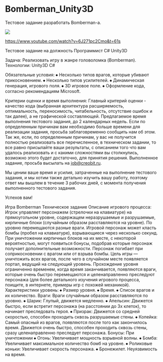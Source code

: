 # Bomberman_Unity3D
Тестовое задание разработать Bomberman-a.

![](BombermanComplete.gif)

https://www.youtube.com/watch?v=6J271pc2Cmo&t=61s

Тестовое задание на должность 
Программист С# Unity3D

Задача: Реализовать игру в жанре головоломка (Bomberman).
Технологии: Unity3D C#

Обязательные условия:
⦁	Несколько типов врагов, которые убивают прикосновением.
⦁	Несколько типов усилителей.
⦁	Динамическая генерация, игрового поля.
⦁	3D игровое поле.
⦁	Оформление кода, согласно рекомендациям Мicrosoft.

Критерии оценки и время выполнения: 
	Главный критерий оценки - качество кода (выбранная архитектура расширяемость, оптимальность, переносимость, читабельность, отсутствие ошибок и так далее), а не графической составляющей.
	Предлагаемое время выполнения тестового задания, до 2 календарных недель. Если по определенным причинам вам необходимо больше времени для реализации задания, просьба заблаговременно сообщить нам об этом. 
	Так же, если, по определенным причинам, у вас не получится полностью реализовать все перечисленное, в техническом задании, то все равно присылайте ваши результаты, с описанием того что вам удалось реализовать и с какими сложностями вы столкнулись, возможно этого будет достаточно, для принятия решения.
	Выполненное задание, просьба высылать на job@creobit.ru.

Мы ценим ваше время и усилия, затраченные на выполнение тестового задания, и мы хотим также детально изучить вашу работу, поэтому ответ мы вышлем в течение 3 рабочих дней, с момента получения выполненного тестового задания.

Успехов вам!

Игра Bomberman
Техническое задание
Описание игрового процесса:
Игрок управляет персонажем (стрелочки на клавиатуре) на прямоугольном уровне, содержащем неразрушаемые и разрушаемые, кирпичные блоки (случайным образом расставляются на уровне). По уровню перемещаются разные враги. Игровой персонаж может класть бомбы (пробел на клавиатуре), взрывающиеся через несколько секунд. При уничтожении кирпичных блоков на их месте, с некоторой вероятностью, могут появиться бонусы, подобрав которые персонаж получает дополнительные возможности. Персонаж погибает при соприкосновении с врагом или от взрыва бомбы. Цель игры — уничтожить всех врагов, после чего в случайном месте появляется портал, ведущий на следующий уровень. Прохождение уровня ограниченно временем, когда время заканчивается, появляются враги, которые очень быстро перемещаются и целенаправленно преследуют персонажа (для более детального изучения игрового процесса, поищите, в интернете, примеры игр с похожей механикой).
 Характеристики уровень:
⦁	Размер уровня.
⦁	Время.
⦁	Список врагов и их количество.
Враги:
Враги случайным образом расставляются по уровню.
⦁	Шарик: Глупый, движется медленно.
⦁	Апельсин: Движется быстро, если встретит персонажа (на расстоянии до 3х клеток), то начинает преследовать героя.
⦁	Призрак: Движется со средней скоростью, способен проходить сквозь разрушаемые стены.
⦁	Копейка: Самый опасный из врагов, появляются после того как закончилось время. Движется очень быстро, способен проходить сквозь стены, сразу целенаправленно преследует персонажа.
Бонусы:
При уничтожении 
⦁	Огонь: Увеличивает мощность взрывной волны.
⦁	Бомба: Увеличивает максимальное количество бомб на уровне.
⦁	Роликовые коньки: Увеличивает скорость персонажа.
⦁	Бронежилет. Неуязвимость на время.
